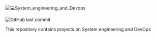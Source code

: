![💻System_engineering_and_Devops](https://user-images.githubusercontent.com/110534527/215762287-1af1c00d-96ad-46a1-a0bb-37550457750c.png)

![GitHub last commit](https://img.shields.io/github/last-commit/Ckimatu/alx-system_engineering-devops)

This repository contains projects on System engineering and DevOps
